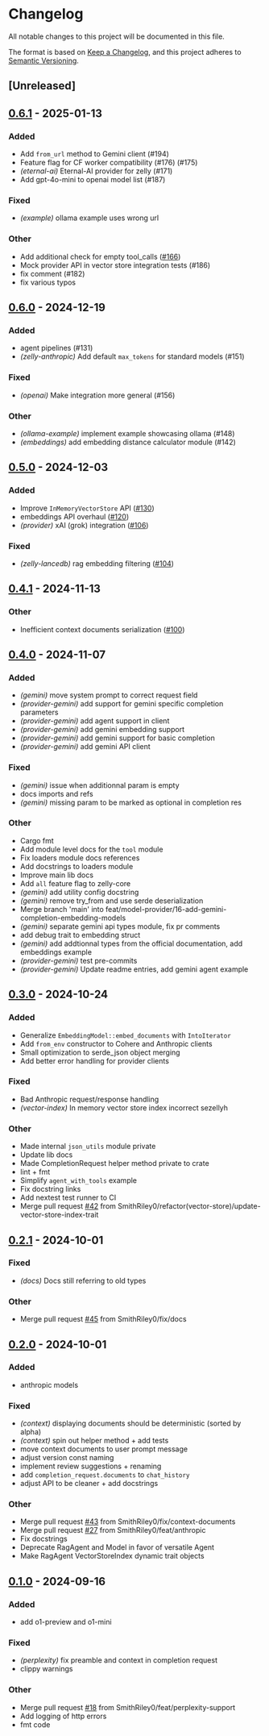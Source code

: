 # Changelog

All notable changes to this project will be documented in this file.

The format is based on [Keep a Changelog](https://keepachangelog.com/en/1.0.0/),
and this project adheres to [Semantic Versioning](https://semver.org/spec/v2.0.0.html).

## [Unreleased]

## [0.6.1](https://github.com/SmithRiley0/zelly/compare/zelly-core-v0.6.0...zelly-core-v0.6.1) - 2025-01-13

### Added

- Add `from_url` method to Gemini client (#194)
- Feature flag for CF worker compatibility (#176) (#175)
- *(eternal-ai)* Eternal-AI provider for zelly (#171)
- Add gpt-4o-mini to openai model list (#187)

### Fixed

- *(example)* ollama example uses wrong url

### Other

- Add additional check for empty tool_calls ([#166](https://github.com/SmithRiley0/zelly/pull/166))
- Mock provider API in vector store integration tests (#186)
- fix comment (#182)
- fix various typos

## [0.6.0](https://github.com/SmithRiley0/zelly/compare/zelly-core-v0.5.0...zelly-core-v0.6.0) - 2024-12-19

### Added

- agent pipelines (#131)
- *(zelly-anthropic)* Add default `max_tokens` for standard models (#151)

### Fixed

- *(openai)* Make integration more general (#156)

### Other

- *(ollama-example)* implement example showcasing ollama (#148)
- *(embeddings)* add embedding distance calculator module (#142)

## [0.5.0](https://github.com/SmithRiley0/zelly/compare/zelly-core-v0.4.1...zelly-core-v0.5.0) - 2024-12-03

### Added

- Improve `InMemoryVectorStore` API ([#130](https://github.com/SmithRiley0/zelly/pull/130))
- embeddings API overhaul ([#120](https://github.com/SmithRiley0/zelly/pull/120))
- *(provider)* xAI (grok) integration ([#106](https://github.com/SmithRiley0/zelly/pull/106))

### Fixed

- *(zelly-lancedb)* rag embedding filtering ([#104](https://github.com/SmithRiley0/zelly/pull/104))

## [0.4.1](https://github.com/SmithRiley0/zelly/compare/zelly-core-v0.4.0...zelly-core-v0.4.1) - 2024-11-13

### Other

- Inefficient context documents serialization ([#100](https://github.com/SmithRiley0/zelly/pull/100))

## [0.4.0](https://github.com/SmithRiley0/zelly/compare/zelly-core-v0.3.0...zelly-core-v0.4.0) - 2024-11-07

### Added

- *(gemini)* move system prompt to correct request field
- *(provider-gemini)* add support for gemini specific completion parameters
- *(provider-gemini)* add agent support in client
- *(provider-gemini)* add gemini embedding support
- *(provider-gemini)* add gemini support for basic completion
- *(provider-gemini)* add gemini API client

### Fixed

- *(gemini)* issue when additionnal param is empty
- docs imports and refs
- *(gemini)* missing param to be marked as optional in completion res

### Other

- Cargo fmt
- Add module level docs for the `tool` module
- Fix loaders module docs references
- Add docstrings to loaders module
- Improve main lib docs
- Add `all` feature flag to zelly-core
- *(gemini)* add utility config docstring
- *(gemini)* remove try_from and use serde deserialization
- Merge branch 'main' into feat/model-provider/16-add-gemini-completion-embedding-models
- *(gemini)* separate gemini api types module, fix pr comments
- add debug trait to embedding struct
- *(gemini)* add addtionnal types from the official documentation, add embeddings example
- *(provider-gemini)* test pre-commits
- *(provider-gemini)* Update readme entries, add gemini agent example

## [0.3.0](https://github.com/SmithRiley0/zelly/compare/zelly-core-v0.2.1...zelly-core-v0.3.0) - 2024-10-24

### Added

- Generalize `EmbeddingModel::embed_documents` with `IntoIterator`
- Add `from_env` constructor to Cohere and Anthropic clients
- Small optimization to serde_json object merging
- Add better error handling for provider clients

### Fixed

- Bad Anthropic request/response handling
- *(vector-index)* In memory vector store index incorrect sezellyh

### Other

- Made internal `json_utils` module private
- Update lib docs
- Made CompletionRequest helper method private to crate
- lint + fmt
- Simplify `agent_with_tools` example
- Fix docstring links
- Add nextest test runner to CI
- Merge pull request [#42](https://github.com/SmithRiley0/zelly/pull/42) from SmithRiley0/refactor(vector-store)/update-vector-store-index-trait

## [0.2.1](https://github.com/SmithRiley0/zelly/compare/zelly-core-v0.2.0...zelly-core-v0.2.1) - 2024-10-01

### Fixed

- *(docs)* Docs still referring to old types

### Other

- Merge pull request [#45](https://github.com/SmithRiley0/zelly/pull/45) from SmithRiley0/fix/docs

## [0.2.0](https://github.com/SmithRiley0/zelly/compare/zelly-core-v0.1.0...zelly-core-v0.2.0) - 2024-10-01

### Added

- anthropic models

### Fixed

- *(context)* displaying documents should be deterministic (sorted by alpha)
- *(context)* spin out helper method + add tests
- move context documents to user prompt message
- adjust version const naming
- implement review suggestions + renaming
- add `completion_request.documents` to `chat_history`
- adjust API to be cleaner + add docstrings

### Other

- Merge pull request [#43](https://github.com/SmithRiley0/zelly/pull/43) from SmithRiley0/fix/context-documents
- Merge pull request [#27](https://github.com/SmithRiley0/zelly/pull/27) from SmithRiley0/feat/anthropic
- Fix docstrings
- Deprecate RagAgent and Model in favor of versatile Agent
- Make RagAgent VectorStoreIndex dynamic trait objects

## [0.1.0](https://github.com/SmithRiley0/zelly/compare/zelly-core-v0.0.7...zelly-core-v0.1.0) - 2024-09-16

### Added

- add o1-preview and o1-mini

### Fixed

- *(perplexity)* fix preamble and context in completion request
- clippy warnings

### Other

- Merge pull request [#18](https://github.com/SmithRiley0/zelly/pull/18) from SmithRiley0/feat/perplexity-support
- Add logging of http errors
- fmt code
